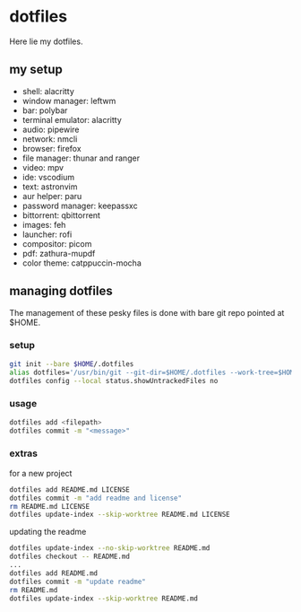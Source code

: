 # dotfiles

Here lie my dotfiles. 

## my setup

- shell: alacritty
- window manager: leftwm
- bar: polybar
- terminal emulator: alacritty
- audio: pipewire
- network: nmcli
- browser: firefox
- file manager: thunar and ranger
- video: mpv
- ide: vscodium
- text: astronvim
- aur helper: paru
- password manager: keepassxc
- bittorrent: qbittorrent
- images: feh
- launcher: rofi
- compositor: picom
- pdf: zathura-mupdf
- color theme: catppuccin-mocha

## managing dotfiles

The management of these pesky files is done with bare git repo pointed at $HOME. 

### setup

```bash
git init --bare $HOME/.dotfiles
alias dotfiles='/usr/bin/git --git-dir=$HOME/.dotfiles --work-tree=$HOME' # add this to .bashrc
dotfiles config --local status.showUntrackedFiles no
```

### usage

```bash
dotfiles add <filepath>
dotfiles commit -m "<message>"
```

### extras

for a new project

```bash
dotfiles add README.md LICENSE
dotfiles commit -m "add readme and license"
rm README.md LICENSE
dotfiles update-index --skip-worktree README.md LICENSE
```

updating the readme

```bash
dotfiles update-index --no-skip-worktree README.md
dotfiles checkout -- README.md
...
dotfiles add README.md
dotfiles commit -m "update readme"
rm README.md
dotfiles update-index --skip-worktree README.md
```

